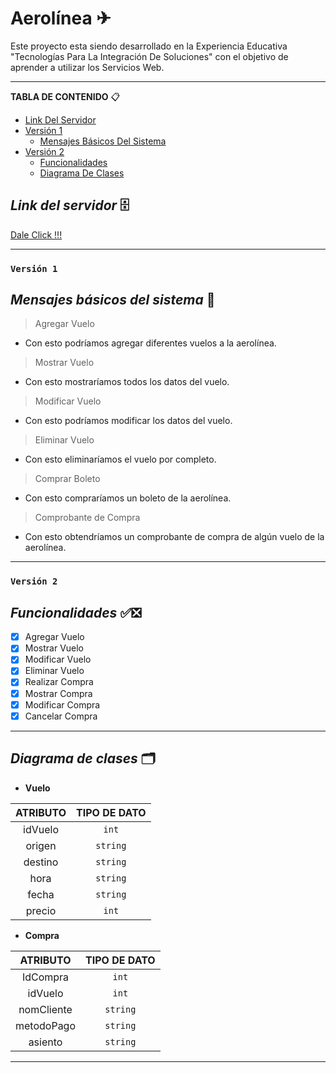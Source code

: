 # **Aerolínea** ✈
Este proyecto esta siendo desarrollado en la Experiencia Educativa "Tecnologías Para La Integración De Soluciones" con el objetivo de aprender a utilizar los Servicios Web.

------



**TABLA DE CONTENIDO** 📋

- [Link Del Servidor](https://github.com/Alexis-VeNa27/Servicios-Web_Aerolinea/blob/master/README.md#link-del-servidor-)
- [Versión 1](https://github.com/Alexis-VeNa27/Servicios-Web_Aerolinea/blob/master/README.md#versi%C3%B3n-1)
  - [Mensajes Básicos Del Sistema](https://github.com/Alexis-VeNa27/Servicios-Web_Aerolinea/blob/master/README.md#mensajes-b%C3%A1sicos-del-sistema-)
- [Versión 2](https://github.com/Alexis-VeNa27/Servicios-Web_Aerolinea/blob/master/README.md#versi%C3%B3n-2)
  - [Funcionalidades](https://github.com/Alexis-VeNa27/Servicios-Web_Aerolinea/blob/master/README.md#funcionalidades-)
  - [Diagrama De Clases](https://github.com/Alexis-VeNa27/Servicios-Web_Aerolinea/blob/master/README.md#diagrama-de-clases-)



## *Link del servidor* 🗄

[Dale Click !!!](http://3.86.69.101:8080/ws/Aerolinea.wsdl)

------



### `Versión 1`

## *Mensajes básicos del sistema* 📩

> Agregar Vuelo

- Con esto podríamos agregar diferentes vuelos a la aerolínea.

> Mostrar Vuelo

- Con esto mostraríamos todos los datos del vuelo.

> Modificar Vuelo

- Con esto podríamos modificar los datos del vuelo.

> Eliminar Vuelo

- Con esto eliminaríamos el vuelo por completo.

> Comprar Boleto

- Con esto compraríamos un boleto de la aerolínea.

> Comprobante de Compra

- Con esto obtendríamos un comprobante de compra de algún vuelo de la aerolínea.

------



### `Versión 2`

## *Funcionalidades* ✅❎

- [x] Agregar Vuelo
- [x] Mostrar Vuelo
- [x] Modificar Vuelo
- [x] Eliminar Vuelo
- [x] Realizar Compra
- [x] Mostrar Compra
- [x] Modificar Compra
- [x] Cancelar Compra

------

## *Diagrama de clases* 🗂

- **Vuelo**

| **ATRIBUTO** | **TIPO DE DATO** |
| :----------: | :--------------: |
|   idVuelo    |      `int`       |
|    origen    |     `string`     |
|   destino    |     `string`     |
|     hora     |     `string`     |
|    fecha     |     `string`     |
|    precio    |      `int`       |



- **Compra**



| **ATRIBUTO** | **TIPO DE DATO** |
| :--------:   | :---------------: |
|   IdCompra   |      `int`        |
|   idVuelo    |      `int`        |
|  nomCliente  |     `string`      |
|  metodoPago  |     `string`      |
|   asiento    |     `string`      |

------
